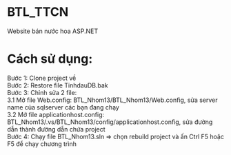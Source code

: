 # BTL_TTCN
Website bán nước hoa ASP.NET
# Cách sử dụng:
Bước 1: Clone project về <br>
Bước 2: Restore file TinhdauDB.bak <br>
Bước 3: Chỉnh sửa 2 file: <br>
3.1 Mở file Web.config: BTL_Nhom13/BTL_Nhom13/Web.config, sửa server name của sqlserver các bạn đang chạy <br>
3.2 Mở file applicationhost.config: BTL_Nhom13/.vs/BTL_Nhom13/config/applicationhost.config, sửa đường dẫn thành đường dẫn chứa project <br>
Bước 4: Chạy file BTL_Nhom13.sln => chọn rebuild project và ấn Ctrl F5 hoặc F5 để chạy chương trình


